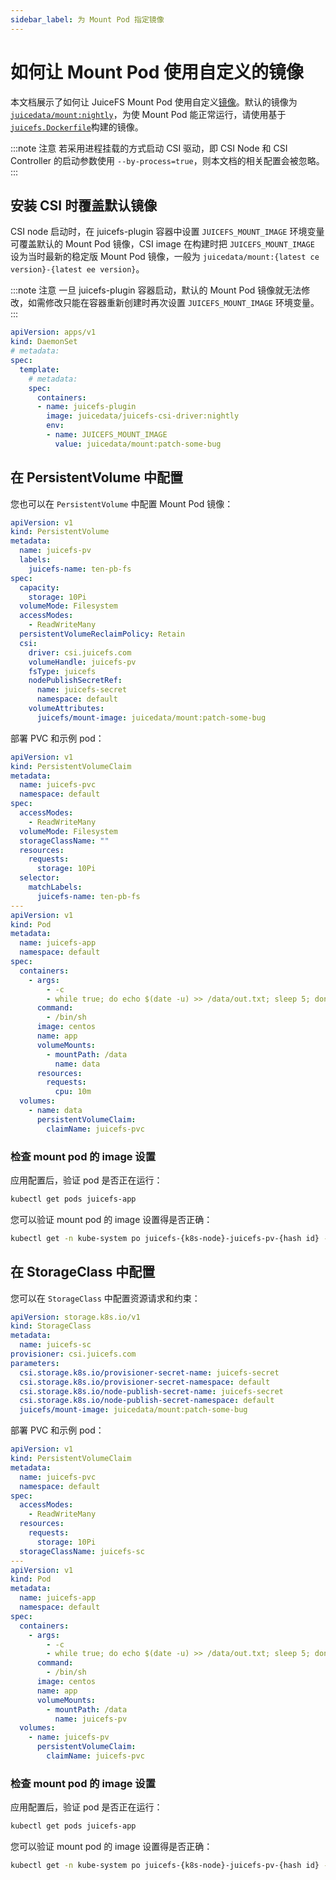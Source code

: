 ```yaml
---
sidebar_label: 为 Mount Pod 指定镜像
---
```


# 如何让 Mount Pod 使用自定义的镜像

本文档展示了如何让 JuiceFS Mount Pod 使用自定义[镜像](https://kubernetes.io/zh-cn/docs/concepts/containers/images/)。默认的镜像为[`juicedata/mount:nightly`](https://hub.docker.com/r/juicedata/mount/tags)，为使 Mount Pod 能正常运行，请使用基于[`juicefs.Dockerfile`](https://github.com/juicedata/juicefs-csi-driver/blob/master/docker/juicefs.Dockerfile)构建的镜像。

:::note 注意
若采用进程挂载的方式启动 CSI 驱动，即 CSI Node 和 CSI Controller 的启动参数使用 `--by-process=true`，则本文档的相关配置会被忽略。
:::

## 安装 CSI 时覆盖默认镜像

CSI node 启动时，在 juicefs-plugin 容器中设置 `JUICEFS_MOUNT_IMAGE` 环境变量可覆盖默认的 Mount Pod 镜像，CSI image 在构建时把 `JUICEFS_MOUNT_IMAGE` 设为当时最新的稳定版 Mount Pod 镜像，一般为 `juicedata/mount:{latest ce version}-{latest ee version}`。

:::note 注意
一旦 juicefs-plugin 容器启动，默认的 Mount Pod 镜像就无法修改，如需修改只能在容器重新创建时再次设置 `JUICEFS_MOUNT_IMAGE` 环境变量。
:::

```yaml {12-13}
apiVersion: apps/v1
kind: DaemonSet
# metadata:
spec:
  template:
    # metadata:
    spec:
      containers:
      - name: juicefs-plugin
        image: juicedata/juicefs-csi-driver:nightly
        env:
        - name: JUICEFS_MOUNT_IMAGE
          value: juicedata/mount:patch-some-bug
```

## 在 PersistentVolume 中配置

您也可以在 `PersistentVolume` 中配置 Mount Pod 镜像：

```yaml {22}
apiVersion: v1
kind: PersistentVolume
metadata:
  name: juicefs-pv
  labels:
    juicefs-name: ten-pb-fs
spec:
  capacity:
    storage: 10Pi
  volumeMode: Filesystem
  accessModes:
    - ReadWriteMany
  persistentVolumeReclaimPolicy: Retain
  csi:
    driver: csi.juicefs.com
    volumeHandle: juicefs-pv
    fsType: juicefs
    nodePublishSecretRef:
      name: juicefs-secret
      namespace: default
    volumeAttributes:
      juicefs/mount-image: juicedata/mount:patch-some-bug
```

部署 PVC 和示例 pod：

```yaml
apiVersion: v1
kind: PersistentVolumeClaim
metadata:
  name: juicefs-pvc
  namespace: default
spec:
  accessModes:
    - ReadWriteMany
  volumeMode: Filesystem
  storageClassName: ""
  resources:
    requests:
      storage: 10Pi
  selector:
    matchLabels:
      juicefs-name: ten-pb-fs
---
apiVersion: v1
kind: Pod
metadata:
  name: juicefs-app
  namespace: default
spec:
  containers:
    - args:
        - -c
        - while true; do echo $(date -u) >> /data/out.txt; sleep 5; done
      command:
        - /bin/sh
      image: centos
      name: app
      volumeMounts:
        - mountPath: /data
          name: data
      resources:
        requests:
          cpu: 10m
  volumes:
    - name: data
      persistentVolumeClaim:
        claimName: juicefs-pvc
```

### 检查 mount pod 的 image 设置

应用配置后，验证 pod 是否正在运行：

```sh
kubectl get pods juicefs-app
```

您可以验证 mount pod 的 image 设置得是否正确：

```sh
kubectl get -n kube-system po juicefs-{k8s-node}-juicefs-pv-{hash id} -o yaml | grep image
```

## 在 StorageClass 中配置

您可以在 `StorageClass` 中配置资源请求和约束：

```yaml {11}
apiVersion: storage.k8s.io/v1
kind: StorageClass
metadata:
  name: juicefs-sc
provisioner: csi.juicefs.com
parameters:
  csi.storage.k8s.io/provisioner-secret-name: juicefs-secret
  csi.storage.k8s.io/provisioner-secret-namespace: default
  csi.storage.k8s.io/node-publish-secret-name: juicefs-secret
  csi.storage.k8s.io/node-publish-secret-namespace: default
  juicefs/mount-image: juicedata/mount:patch-some-bug
```

部署 PVC 和示例 pod：

```yaml
apiVersion: v1
kind: PersistentVolumeClaim
metadata:
  name: juicefs-pvc
  namespace: default
spec:
  accessModes:
    - ReadWriteMany
  resources:
    requests:
      storage: 10Pi
  storageClassName: juicefs-sc
---
apiVersion: v1
kind: Pod
metadata:
  name: juicefs-app
  namespace: default
spec:
  containers:
    - args:
        - -c
        - while true; do echo $(date -u) >> /data/out.txt; sleep 5; done
      command:
        - /bin/sh
      image: centos
      name: app
      volumeMounts:
        - mountPath: /data
          name: juicefs-pv
  volumes:
    - name: juicefs-pv
      persistentVolumeClaim:
        claimName: juicefs-pvc
```

### 检查 mount pod 的 image 设置

应用配置后，验证 pod 是否正在运行：

```sh
kubectl get pods juicefs-app
```

您可以验证 mount pod 的 image 设置得是否正确：

```sh
kubectl get -n kube-system po juicefs-{k8s-node}-juicefs-pv-{hash id} -o yaml | grep image
```
